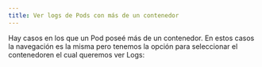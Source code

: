 ```yaml
---
title: Ver logs de Pods con más de un contenedor
---
```


Hay casos en los que un Pod poseé más de un contenedor. En estos casos la navegación es la misma pero tenemos la opción para seleccionar el contenedoren el cual queremos ver Logs:

[captura con pod con mas de dos contenedores]: #